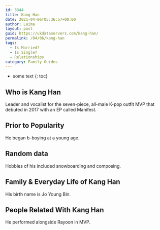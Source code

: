 ```yaml
---
id: 3344
title: Kang Han
date: 2021-04-06T05:36:57+00:00
author: Laima
layout: post
guid: https://ukdataservers.com/kang-han/
permalink: /04/06/kang-han
tags:
  - Is Married?
  - Is Single?
  - Relationships
category: Family Guides
---
```


* some text
{: toc}


## Who is Kang Han
                  
                  
                  
Leader and vocalist for the seven-piece, all-male K-pop outfit MVP that debuted in 2017 with an EP called Manifest.
                  
              
            
              
            
                
                
                
## Prior to Popularity
                  
                  
                  
He began b-boying at a young age.
                  
              
            
              
            
                
                
                
## Random data
                  
                  
                  
Hobbies of his included snowboarding and composing.
                  
              
            
              
            
                
                
                
## Family & Everyday Life of Kang Han
                  
                  
                  
His birth name is Jo Young Bin.
                  
              
            
              
            
                
                
                
## People Related With Kang Han
                  
                  
                  
He performed alongside Rayoon in MVP.
                  
              
            
              
            
                
              
            
              
              
            
            
              
            
          
          
          